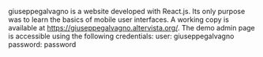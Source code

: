 giuseppegalvagno is a website developed with React.js. Its only purpose was to learn the basics of mobile user interfaces.
A working copy is available at https://giuseppegalvagno.altervista.org/.
The demo admin page is accessible using the following credentials:
user: giuseppegalvagno
password: password
